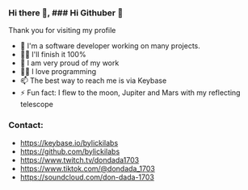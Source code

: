 ### Hi there 👋, ### Hi Githuber 👋
Thank you for visiting my profile
- 🔭 I'm a software developer working on many projects.
- 🕵️‍♀️ I'll finish it 100%
- 🧸 I am very proud of my work
- 🧑‍💻 I love programming
- 📫 The best way to reach me is via Keybase
- ⚡ Fun fact: I flew to the moon, Jupiter and Mars with my reflecting telescope

### Contact:
- https://keybase.io/bylickilabs
- https://github.com/bylickilabs
- https://www.twitch.tv/dondada1703
- https://www.tiktok.com/@dondada_1703
- https://soundcloud.com/don-dada-1703

<!--
**bylickilabs/bylickilabs** is a ✨ _special_ ✨ repository because its `README.md` (this file) appears on your GitHub profile.
Here are some ideas to get you started:
-->
